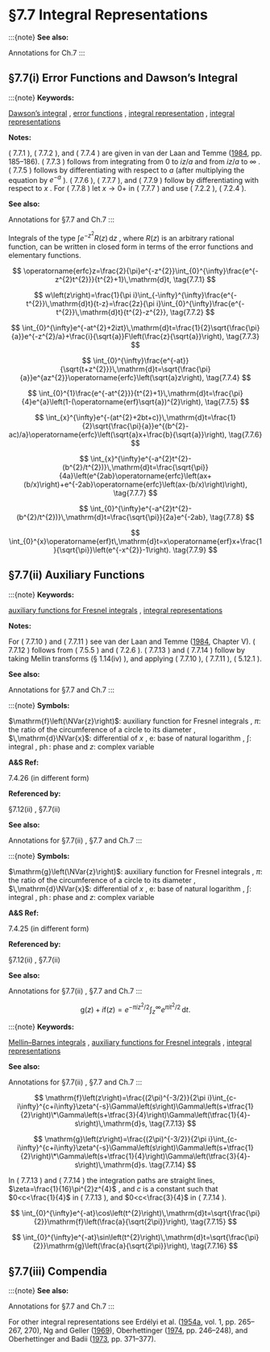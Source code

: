 # §7.7 Integral Representations

:::{note}
**See also:**

Annotations for Ch.7
:::


## §7.7(i) Error Functions and Dawson’s Integral

:::{note}
**Keywords:**

[Dawson’s integral](http://dlmf.nist.gov/search/search?q=Dawson%20integral) , [error functions](http://dlmf.nist.gov/search/search?q=error%20functions) , [integral representation](http://dlmf.nist.gov/search/search?q=integral%20representation) , [integral representations](http://dlmf.nist.gov/search/search?q=integral%20representations)

**Notes:**

( 7.7.1 ), ( 7.7.2 ), and ( 7.7.4 ) are given in van der Laan and Temme ([1984](./bib/V.html#bib2310 "Calculation of Special Functions: The Gamma Function, the Exponential Integrals and Error-Like Functions"), pp. 185–186). ( 7.7.3 ) follows from integrating from $0$ to $iz/a$ and from $iz/a$ to $\infty$ . ( 7.7.5 ) follows by differentiating with respect to $a$ (after multiplying the equation by $e^{-a}$ ). ( 7.7.6 ), ( 7.7.7 ), and ( 7.7.9 ) follow by differentiating with respect to $x$ . For ( 7.7.8 ) let $x\to 0+$ in ( 7.7.7 ) and use ( 7.2.2 ), ( 7.2.4 ).

**See also:**

Annotations for §7.7 and Ch.7
:::

Integrals of the type $\int e^{-z^{2}}R(z)\,\mathrm{d}z$ , where $R(z)$ is an arbitrary rational function, can be written in closed form in terms of the error functions and elementary functions.


<a id="E1"></a>
$$
\operatorname{erfc}z=\frac{2}{\pi}e^{-z^{2}}\int_{0}^{\infty}\frac{e^{-z^{2}t^{2}}}{t^{2}+1}\,\mathrm{d}t, \tag{7.7.1}
$$


<a id="E2"></a>
$$
w\left(z\right)=\frac{1}{\pi i}\int_{-\infty}^{\infty}\frac{e^{-t^{2}}\,\mathrm{d}t}{t-z}=\frac{2z}{\pi i}\int_{0}^{\infty}\frac{e^{-t^{2}}\,\mathrm{d}t}{t^{2}-z^{2}}, \tag{7.7.2}
$$


<a id="E3"></a>
$$
\int_{0}^{\infty}e^{-at^{2}+2izt}\,\mathrm{d}t=\frac{1}{2}\sqrt{\frac{\pi}{a}}e^{-z^{2}/a}+\frac{i}{\sqrt{a}}F\left(\frac{z}{\sqrt{a}}\right), \tag{7.7.3}
$$


<a id="E4"></a>
$$
\int_{0}^{\infty}\frac{e^{-at}}{\sqrt{t+z^{2}}}\,\mathrm{d}t=\sqrt{\frac{\pi}{a}}e^{az^{2}}\operatorname{erfc}\left(\sqrt{a}z\right), \tag{7.7.4}
$$


<a id="E5"></a>
$$
\int_{0}^{1}\frac{e^{-at^{2}}}{t^{2}+1}\,\mathrm{d}t=\frac{\pi}{4}e^{a}\left(1-(\operatorname{erf}\sqrt{a})^{2}\right), \tag{7.7.5}
$$


<a id="E6"></a>
$$
\int_{x}^{\infty}e^{-(at^{2}+2bt+c)}\,\mathrm{d}t=\frac{1}{2}\sqrt{\frac{\pi}{a}}e^{(b^{2}-ac)/a}\operatorname{erfc}\left(\sqrt{a}x+\frac{b}{\sqrt{a}}\right), \tag{7.7.6}
$$


<a id="E7"></a>
$$
\int_{x}^{\infty}e^{-a^{2}t^{2}-(b^{2}/t^{2})}\,\mathrm{d}t=\frac{\sqrt{\pi}}{4a}\left(e^{2ab}\operatorname{erfc}\left(ax+(b/x)\right)+e^{-2ab}\operatorname{erfc}\left(ax-(b/x)\right)\right), \tag{7.7.7}
$$


<a id="E8"></a>
$$
\int_{0}^{\infty}e^{-a^{2}t^{2}-(b^{2}/t^{2})}\,\mathrm{d}t=\frac{\sqrt{\pi}}{2a}e^{-2ab}, \tag{7.7.8}
$$


<a id="E9"></a>
$$
\int_{0}^{x}\operatorname{erf}t\,\mathrm{d}t=x\operatorname{erf}x+\frac{1}{\sqrt{\pi}}\left(e^{-x^{2}}-1\right). \tag{7.7.9}
$$


## §7.7(ii) Auxiliary Functions

:::{note}
**Keywords:**

[auxiliary functions for Fresnel integrals](http://dlmf.nist.gov/search/search?q=auxiliary%20functions%20for%20Fresnel%20integrals) , [integral representations](http://dlmf.nist.gov/search/search?q=integral%20representations)

**Notes:**

For ( 7.7.10 ) and ( 7.7.11 ) see van der Laan and Temme ([1984](./bib/V.html#bib2310 "Calculation of Special Functions: The Gamma Function, the Exponential Integrals and Error-Like Functions"), Chapter V). ( 7.7.12 ) follows from ( 7.5.5 ) and ( 7.2.6 ). ( 7.7.13 ) and ( 7.7.14 ) follow by taking Mellin transforms (§ 1.14(iv) ), and applying ( 7.7.10 ), ( 7.7.11 ), ( 5.12.1 ).

**See also:**

Annotations for §7.7 and Ch.7
:::

:::{note}
**Symbols:**

$\mathrm{f}\left(\NVar{z}\right)$: auxiliary function for Fresnel integrals , $\pi$: the ratio of the circumference of a circle to its diameter , $\,\mathrm{d}\NVar{x}$: differential of $x$ , $\mathrm{e}$: base of natural logarithm , $\int$: integral , $\operatorname{ph}$: phase and $z$: complex variable

**A&S Ref:**

7.4.26 (in different form)

**Referenced by:**

§7.12(ii) , §7.7(ii)

**See also:**

Annotations for §7.7(ii) , §7.7 and Ch.7
:::

:::{note}
**Symbols:**

$\mathrm{g}\left(\NVar{z}\right)$: auxiliary function for Fresnel integrals , $\pi$: the ratio of the circumference of a circle to its diameter , $\,\mathrm{d}\NVar{x}$: differential of $x$ , $\mathrm{e}$: base of natural logarithm , $\int$: integral , $\operatorname{ph}$: phase and $z$: complex variable

**A&S Ref:**

7.4.25 (in different form)

**Referenced by:**

§7.12(ii) , §7.7(ii)

**See also:**

Annotations for §7.7(ii) , §7.7 and Ch.7
:::


<a id="E12"></a>
$$
\mathrm{g}\left(z\right)+i\mathrm{f}\left(z\right)=e^{-\pi iz^{2}/2}\int_{z}^{\infty}e^{\pi it^{2}/2}\,\mathrm{d}t. \tag{7.7.12}
$$

:::{note}
**Keywords:**

[Mellin–Barnes integrals](http://dlmf.nist.gov/search/search?q=Mellin%E2%80%93Barnes%20integrals) , [auxiliary functions for Fresnel integrals](http://dlmf.nist.gov/search/search?q=auxiliary%20functions%20for%20Fresnel%20integrals) , [integral representations](http://dlmf.nist.gov/search/search?q=integral%20representations)

**See also:**

Annotations for §7.7(ii) , §7.7 and Ch.7
:::


<a id="E13"></a>
$$
\mathrm{f}\left(z\right)=\frac{(2\pi)^{-3/2}}{2\pi i}\int_{c-i\infty}^{c+i\infty}\zeta^{-s}\Gamma\left(s\right)\Gamma\left(s+\tfrac{1}{2}\right)\*\Gamma\left(s+\tfrac{3}{4}\right)\Gamma\left(\tfrac{1}{4}-s\right)\,\mathrm{d}s, \tag{7.7.13}
$$


<a id="E14"></a>
$$
\mathrm{g}\left(z\right)=\frac{(2\pi)^{-3/2}}{2\pi i}\int_{c-i\infty}^{c+i\infty}\zeta^{-s}\Gamma\left(s\right)\Gamma\left(s+\tfrac{1}{2}\right)\*\Gamma\left(s+\tfrac{1}{4}\right)\Gamma\left(\tfrac{3}{4}-s\right)\,\mathrm{d}s. \tag{7.7.14}
$$

In ( 7.7.13 ) and ( 7.7.14 ) the integration paths are straight lines, $\zeta=\frac{1}{16}\pi^{2}z^{4}$ , and $c$ is a constant such that $0<c<\frac{1}{4}$ in ( 7.7.13 ), and $0<c<\frac{3}{4}$ in ( 7.7.14 ).


<a id="E15"></a>
$$
\int_{0}^{\infty}e^{-at}\cos\left(t^{2}\right)\,\mathrm{d}t=\sqrt{\frac{\pi}{2}}\mathrm{f}\left(\frac{a}{\sqrt{2\pi}}\right), \tag{7.7.15}
$$


<a id="E16"></a>
$$
\int_{0}^{\infty}e^{-at}\sin\left(t^{2}\right)\,\mathrm{d}t=\sqrt{\frac{\pi}{2}}\mathrm{g}\left(\frac{a}{\sqrt{2\pi}}\right), \tag{7.7.16}
$$


## §7.7(iii) Compendia

:::{note}
**See also:**

Annotations for §7.7 and Ch.7
:::

For other integral representations see Erdélyi et al. ([1954a](./bib/E.html#bib753 "Tables of Integral Transforms. Vol. I"), vol. 1, pp. 265–267, 270), Ng and Geller ([1969](./bib/N.html#bib1716 "A table of integrals of the error functions")), Oberhettinger ([1974](./bib/O.html#bib1744 "Tables of Mellin Transforms"), pp. 246–248), and Oberhettinger and Badii ([1973](./bib/O.html#bib1746 "Tables of Laplace Transforms"), pp. 371–377).
